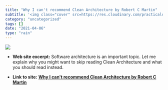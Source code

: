 ```yaml
---
title: "Why I can't recommend Clean Architecture by Robert C Martin"
subtitle: '<img class="cover" src=https://res.cloudinary.com/practicaldev/image/fetch/s--EvPYKfzv--/c_imagga_sc...'
category: "uncategorized"
tags: []
date: "2021-04-06"
type: "rain"
---
```

<img class="cover" src=https://res.cloudinary.com/practicaldev/image/fetch/s--EvPYKfzv--/c_imagga_scale,f_auto,fl_progressive,h_500,q_auto,w_1000/https://thepracticaldev.s3.amazonaws.com/i/ni67jvkaxclrf5e0lob9.jpg>



* **Web site excerpt:** Software architecture is an important topic. Let me explain why you might want to skip reading Clean Architecture and what you should read instead.

* **Link to site:** **[Why I can't recommend Clean Architecture by Robert C Martin](https://dev.to/bosepchuk/why-i-cant-recommend-clean-architecture-by-robert-c-martin-ofd)**